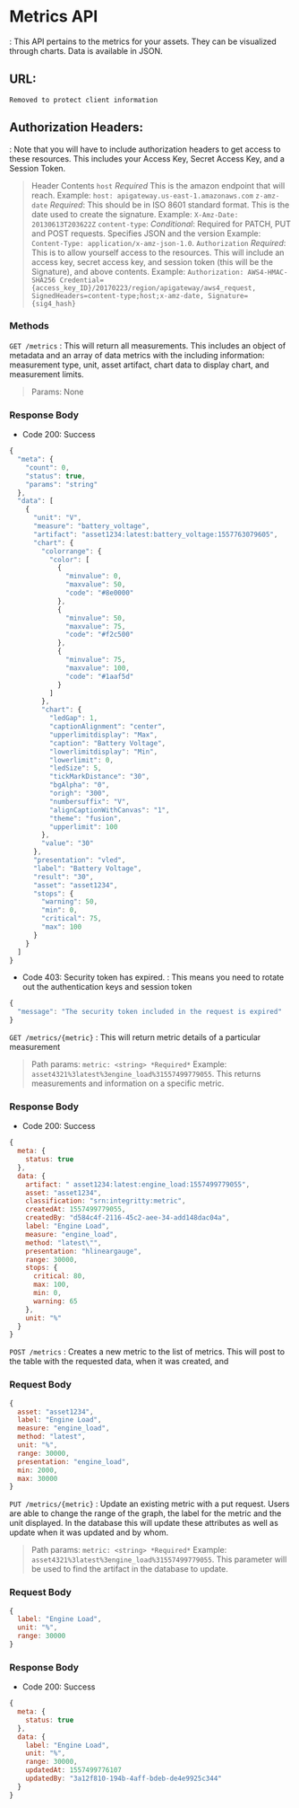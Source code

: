 # Metrics API
: This API pertains to the metrics for your assets. They can be visualized through charts. Data is available in JSON.

## URL:
`Removed to protect client information`

## Authorization Headers:
: Note that you will have to include authorization headers to get access to these resources. This
includes your Access Key, Secret Access Key, and a Session Token.

> Header Contents
> `host` *Required* This is the amazon endpoint that will reach. Example: `host: apigateway.us-east-1.amazonaws.com`
> `z-amz-date` *Required*: This should be in ISO 8601 standard format. This is the date used to create the signature. Example: `X-Amz-Date: 20130613T203622Z`
> `content-type`: *Conditional*: Required for PATCH, PUT and POST requests. Specifies JSON and the version Example: `Content-Type: application/x-amz-json-1.0`.
> `Authorization` *Required*: This is to allow yourself access to the resources. This will include an access key, secret access key, and session token (this will be the Signature), and above contents. Example: `Authorization: AWS4-HMAC-SHA256 Credential={access_key_ID}/20170223/region/apigateway/aws4_request, SignedHeaders=content-type;host;x-amz-date, Signature={sig4_hash}`


### Methods
`GET /metrics`
: This will return all measurements. This includes an object of metadata and an array of data metrics with the including information: measurement type, unit, asset artifact, chart data to display chart, and measurement limits.
> Params: None

### Response Body
* Code 200: Success
```javascript
{
  "meta": {
    "count": 0,
    "status": true,
    "params": "string"
  },
  "data": [
    {
      "unit": "V",
      "measure": "battery_voltage",
      "artifact": "asset1234:latest:battery_voltage:1557763079605",
      "chart": {
        "colorrange": {
          "color": [
            {
              "minvalue": 0,
              "maxvalue": 50,
              "code": "#8e0000"
            },
            {
              "minvalue": 50,
              "maxvalue": 75,
              "code": "#f2c500"
            },
            {
              "minvalue": 75,
              "maxvalue": 100,
              "code": "#1aaf5d"
            }
          ]
        },
        "chart": {
          "ledGap": 1,
          "captionAlignment": "center",
          "upperlimitdisplay": "Max",
          "caption": "Battery Voltage",
          "lowerlimitdisplay": "Min",
          "lowerlimit": 0,
          "ledSize": 5,
          "tickMarkDistance": "30",
          "bgAlpha": "0",
          "origh": "300",
          "numbersuffix": "V",
          "alignCaptionWithCanvas": "1",
          "theme": "fusion",
          "upperlimit": 100
        },
        "value": "30"
      },
      "presentation": "vled",
      "label": "Battery Voltage",
      "result": "30",
      "asset": "asset1234",
      "stops": {
        "warning": 50,
        "min": 0,
        "critical": 75,
        "max": 100
      }
    }
  ]
}
```
* Code 403: Security token has expired.
: This means you need to rotate out the authentication keys and session token
```javascript
{
  "message": "The security token included in the request is expired"
}
```

`GET /metrics/{metric}`
: This will return metric details of a particular measurement
> Path params:
> `metric: <string> *Required*`
> Example: `asset4321%3latest%3engine_load%31557499779055`. This returns measurements and information on a specific metric.

### Response Body
* Code 200: Success
```javascript
{
  meta: {
    status: true
  },
  data: {
    artifact: " asset1234:latest:engine_load:1557499779055",
    asset: "asset1234",
    classification: "srn:integritty:metric",
    createdAt: 1557499779055,
    createdBy: "d584c4f-2116-45c2-aee-34-add148dac04a",
    label: "Engine Load",
    measure: "engine_load",
    method: "latest\"",
    presentation: "hlineargauge",
    range: 30000,
    stops: {
      critical: 80,
      max: 100,
      min: 0,
      warning: 65
    },
    unit: "%"
  }
}
```

`POST /metrics`
: Creates a new metric to the list of metrics. This will post to the table with the requested data, when it was created, and

### Request Body
```javascript
{
  asset: "asset1234",
  label: "Engine Load",
  measure: "engine_load",
  method: "latest",
  unit: "%",
  range: 30000,
  presentation: "engine_load",
  min: 2000,
  max: 30000
}
```

`PUT /metrics/{metric}`
: Update an existing metric with a put request. Users are able to change the range of the graph, the label for the metric and the unit displayed. In the database this will update these attributes as well as update when it was updated and by whom.
> Path params:
> `metric: <string> *Required*`
> Example: `asset4321%3latest%3engine_load%31557499779055`. This parameter will be used to find the artifact in the database to update.

### Request Body
```javascript
{
  label: "Engine Load",
  unit: "%",
  range: 30000
}
```

### Response Body
* Code 200: Success
```javascript
{
  meta: {
    status: true
  },
  data: {
    label: "Engine Load",
    unit: "%",
    range: 30000,
    updatedAt: 1557499776107
    updatedBy: "3a12f810-194b-4aff-bdeb-de4e9925c344"
  }
}
```
